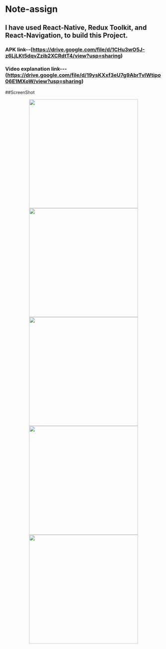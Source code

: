 # Note-assign
## I have used React-Native, Redux Toolkit, and React-Navigation, to build this Project.
### APK link--(https://drive.google.com/file/d/1CHu3wO5J-z6LjLKt5dqvZzib2XCRdtT4/view?usp=sharing)
### Video explanation link---(https://drive.google.com/file/d/19ysKXxf3eU7g9AbrTvIWtipo06E1MXoW/view?usp=sharing)
##ScreenShot
<p align="center" >
  <img src="https://github.com/Vikasyadav3935/Note-assign/assets/108892061/09cbb77a-7094-455d-a9f8-b8ccd146ad40" width="350" title="">
    <img src="https://github.com/Vikasyadav3935/Note-assign/assets/108892061/6133d813-8425-43cd-997f-574d320cbc2c" width="350" title="">
      <img src="https://github.com/Vikasyadav3935/Note-assign/assets/108892061/b74a3c54-afea-4a67-bb9e-8d89b1d46ce9.png" width="350" title="">
        <img src="https://github.com/Vikasyadav3935/Note-assign/assets/108892061/9bfd1868-b018-43aa-8c36-361ad3eb5367" width="350" title="">
          <img src="https://github.com/Vikasyadav3935/Note-assign/assets/108892061/9ef3755a-0c8b-46c6-b722-c48a0f7a0967" width="350" title="">
 
</p>
